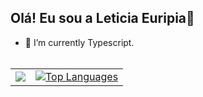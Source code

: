 ## Olá! Eu sou a Leticia Euripia👋

- 🌱 I’m currently Typescript.
<br><br>

<p align="center">
  <table>
    <tr>
      <td>
        <picture>
          <source
            srcset="https://github-readme-stats.vercel.app/api?username=LeEuripia&show_icons=true&theme=rose"
            media="(prefers-color-scheme: dark)"
          />
          <source
            srcset="https://github-readme-stats.vercel.app/api?username=LeEuripia&show_icons=true&theme=rose"
            media="(prefers-color-scheme: light), (prefers-color-scheme: no-preference)"
          />
          <img src="https://github-readme-stats.vercel.app/api?username=LeEuripia&show_icons=true&theme=rose" />
        </picture>
      </td>
      <td>
        <a href="https://github.com/LeEuripia/github-readme-stats">
          <img src="https://github-readme-stats.vercel.app/api/top-langs/?username=LeEuripia&layout=compact&theme=rose" alt="Top Languages" />
        </a>
      </td>
    </tr>
  </table>
</p>
